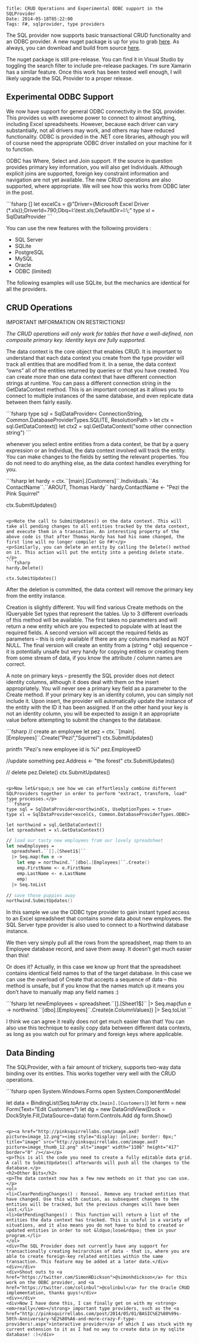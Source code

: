     Title: CRUD Operations and Experimental ODBC support in the SQLProvider
    Date: 2014-05-18T05:22:00
    Tags: F#, sqlprovider, type providers
<!-- more -->

<p>The SQL provider now supports basic transactional CRUD functionality and an ODBC provider. A new nuget package is up for you to grab <a href="https://www.nuget.org/packages/SQLProvider/0.0.9-alpha">here</a>. As always, you can download and build from source <a href="https://github.com/fsprojects/SQLProvider">here</a>.</p>
<p>The nuget package is still pre-release. You can find it in Visual Studio by toggling the search filter to include pre-release packages. I'm sure Xamarin has a similar feature. Once this work has been tested well enough, I will likely upgrade the SQL Provider to a proper release.</p>
<h2>Experimental ODBC Support</h2>
<p>We now have support for general ODBC connectivity in the SQL provider. This provides us with awesome power to connect to almost anything, including Excel spreadsheets. However, because each driver can vary substantially, not all drivers may work, and others may have reduced functionality. ODBC is provided in the .NET core libraries, although you will of course need the appropriate ODBC driver installed on your machine for it to function.</p>
<p>ODBC has Where, Select and Join support. If the source in question provides primary key information, you will also get Individuals. Although explicit joins are supported, foreign key constraint information and navigation are not yet available. The new CRUD operations are also supported, where appropriate. We will see how this works from ODBC later in the post.</p>
```fsharp
[<Literal>] 
let excelCs = @"Driver={Microsoft Excel Driver (*.xls)};DriverId=790;Dbq=I:\test.xls;DefaultDir=I:\;" 
type xl = SqlDataProvider<excelCs, Common.DatabaseProviderTypes.ODBC>
```

<p>You can use the new features with the following providers :</p>
<ul>
<li>SQL Server</li>
<li>SQLite</li>
<li>PostgreSQL</li>
<li>MySQL</li>
<li>Oracle</li>
<li>ODBC (limited)</li>
</ul>
<p>The following examples will use SQLite, but the mechanics are identical for all the providers.</p>
<h2>CRUD Operations</h2>
<p>IMPORTANT IMFORMATION ON RESTRICTIONS!</p>
<p><em>The CRUD operations will only work for tables that have a well-defined, non composite primary key. Identity keys are fully supported.</em></p>
<p>The data context is the core object that enables CRUD. It is important to understand that each data context you create from the type provider will track all entities that are modified from it. In a sense, the data context &ldquo;owns&rdquo; all of the entities returned by queries or that you have created. You can create more than one data context that have different connection strings at runtime. You can pass a different connection string in the GetDataContext method. This is an important concept as it allows you to connect to multiple instances of the same database, and even replicate data between them fairly easily.</p>
```fsharp
type sql = SqlDataProvider< ConnectionString, Common.DatabaseProviderTypes.SQLITE, ResolutionPath > 
let ctx = sql.GetDataContext() 
let ctx2 = sql.GetDataContext("some other connection string")
```

<p>whenever you select entire entities from a data context, be that by a query expression or an Individual, the data context involved will track the entity. You can make changes to the fields by setting the relevant properties. You do not need to do anything else, as the data context handles everything for you.</p>
```fsharp
let hardy = ctx.``[main].[Customers]``.Individuals.``As ContactName``.``AROUT, Thomas Hardy`` 
hardy.ContactName <- "Pezi the Pink Squirrel"

ctx.SubmitUpdates()
```

<p>Note the call to SubmitUpdates() on the data context. This will take all pending changes to all entities tracked by the data context, and execute them in a transaction. An interesting property of the above code is that after Thomas Hardy has had his name changed, the first line will no longer compile! Go F#!</p>
<p>Similarly, you can delete an entity by calling the Delete() method on it. This action will put the entity into a pending delete state.</p>
```fsharp
hardy.Delete()

ctx.SubmitUpdates()
```

<p>After the deletion is committed, the data context will remove the primary key from the entity instance.</p>
<p>Creation is slightly different. You will find various Create methods on the IQueryable Set types that represent the tables. Up to 3 different overloads of this method will be available. The first takes no parameters and will return a new entity which are you expected to populate with at least the required fields. A second version will accept the required fields as parameters &ndash; this is only available if there are any columns marked as NOT NULL. The final version will create an entity from a (string * obj) sequence &ndash; it is potentially unsafe but very handy for copying entities or creating them from some stream of data, if you know the attribute / column names are correct.</p>
<p>A note on primary keys &ndash; presently the SQL provider does not detect identity columns, although it does deal with them on the insert appropriately. You will never see a primary key field as a parameter to the Create method. If your primary key is an identity column, you can simply not include it. Upon insert, the provider will automatically update the instance of the entity with the ID it has been assigned. If on the other hand your key is not an identity column, you will be expected to assign it an appropriate value before attempting to submit the changes to the database.</p>
```fsharp
// create an employee 
let pez = ctx.``[main].[Employees]``.Create("Pezi","Squirrel") 
ctx.SubmitUpdates()

printfn "Pezi's new employee id is %i" pez.EmployeeID

//update something 
pez.Address <- "the forest" 
ctx.SubmitUpdates()

// delete 
pez.Delete() 
ctx.SubmitUpdates()
```

<p>Now let&rsquo;s see how we can effortlessly combine different SQLProviders together in order to perform "extract, transform, load" type processes.</p>
```fsharp
type sql = SqlDataProvider<northwindCs, UseOptionTypes = true> 
type xl = SqlDataProvider<excelCs, Common.DatabaseProviderTypes.ODBC>

let northwind = sql.GetDataContext() 
let spreadsheet = xl.GetDataContext()

```

```fsharp
// load our tasty new employees from our lovely spreadsheet
let newEmployees = 
  spreadsheet.``[].[Sheet1$]`` 
  |> Seq.map(fun e -> 
    let emp = northwind.``[dbo].[Employees]``.Create() 
    emp.FirstName <- e.FirstName 
    emp.LastName <- e.LastName 
    emp) 
  |> Seq.toList

// save those puppies away 
northwind.SubmitUpdates()
```

<p>In this sample we use the ODBC type provider to gain instant typed access to an Excel spreadsheet that contains some data about new employees. the SQL Server type provider is also used to connect to a Northwind database instance.</p>
<p>We then very simply pull all the rows from the spreadsheet, map them to an Employee database record, and save them away. It doesn&rsquo;t get much easier than this!</p>
<p>Or does it? Actually, in this case we know up front that the spreadsheet contains identical field names to that of the target database. In this case we can use the overload of Create that accepts a sequence of data &ndash; this method is unsafe, but if you know that the names match up it means you don&rsquo;t have to manually map any field names :)</p>
```fsharp
let newEmployees = 
  spreadsheet.``[].[Sheet1$]`` 
  |> Seq.map(fun e -> northwind.``[dbo].[Employees]``.Create(e.ColumnValues)) 
  |> Seq.toList
```

<p>I think we can agree it really does not get much easier than that! You can also use this technique to easily copy data between different data contexts, as long as you watch out for primary and foreign keys where applicable.</p>
<h2>Data Binding</h2>
<p>The SQLProvider, with a fair amount of trickery, supports two-way data binding over its entities. This works together very well with the CRUD operations.</p>
```fsharp
open System.Windows.Forms 
open System.ComponentModel

let data = BindingList(Seq.toArray ctx.``[main].[Customers]``) 
let form = new Form(Text="Edit Customers") 
let dg = new DataGridView(Dock = DockStyle.Fill,DataSource=data) 
form.Controls.Add dg 
form.Show()
```

<p><a href="http://pinksquirrellabs.com/image.axd?picture=image_12.png"><img style="display: inline; border: 0px;" title="image" src="http://pinksquirrellabs.com/image.axd?picture=image_thumb_12.png" alt="image" width="1106" height="417" border="0" /></a></p>
<p>This is all the code you need to create a fully editable data grid. A call to SubmitUpdates() afterwards will push all the changes to the database.</p>
<h2>Other Bits</h2>
<p>The data context now has a few new methods on it that you can use.</p>
<ol>
<li>ClearPendingChanges() : Ronseal. Remove any tracked entities that have changed. Use this with caution, as subsequent changes to the entities will be tracked, but the previous changes will have been lost.</li>
<li>GetPendingChanges() : This function will return a list of the entities the data context has tracked. This is useful in a variety of situations, and it also means you do not have to bind to created or updated entities in order to not &ldquo;lose&rdquo; them in your program.</li>
</ol>
<div>The SQL Provider does not currently have any support for transactionally creating heirarchies of data - that is, where you are able to create foreign-key related entities within the same transaction. This feature may be added at a later date.</div>
<div></div>
<div>Shout outs to <a href="https://twitter.com/SimonHDickson">@simonhdickson</a> for this work on the ODBC provider, and <a href="https://twitter.com/colinbul">@colinbul</a> for the Oracle CRUD implementation, thanks guys!</div>
<div></div>
<div>Now I have done this, I can finally get on with my <strong><em>really</em></strong> important type providers, such as the <a href="http://pinksquirrellabs.com/post/2014/05/01/BASIC%E2%80%99s-50th-Anniversary-%E2%80%A6-and-more-crazy-F-type-providers!.aspx">interactive provider</a> of which I was stuck with my current extension to it as I had no way to create data in my sqlite database! :)</div>